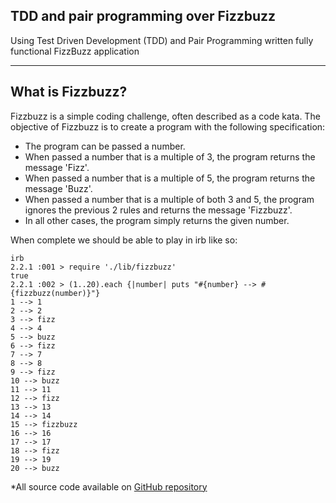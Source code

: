 ## TDD and pair programming over Fizzbuzz

Using Test Driven Development (TDD) and Pair Programming written fully functional FizzBuzz application

***

## What is Fizzbuzz?
Fizzbuzz is a simple coding challenge, often described as a code kata. The objective of Fizzbuzz is to create a program with the following specification:

- The program can be passed a number.
- When passed a number that is a multiple of 3, the program returns the message 'Fizz'.
- When passed a number that is a multiple of 5, the program returns the message 'Buzz'.
- When passed a number that is a multiple of both 3 and 5, the program ignores the previous 2 rules and     returns the message 'Fizzbuzz'.
- In all other cases, the program simply returns the given number.

When complete we should be able to play in irb like so:

```
irb
2.2.1 :001 > require './lib/fizzbuzz'
true
2.2.1 :002 > (1..20).each {|number| puts "#{number} --> #{fizzbuzz(number)}"}
1 --> 1
2 --> 2
3 --> fizz
4 --> 4
5 --> buzz
6 --> fizz
7 --> 7
8 --> 8
9 --> fizz
10 --> buzz
11 --> 11
12 --> fizz
13 --> 13
14 --> 14
15 --> fizzbuzz
16 --> 16
17 --> 17
18 --> fizz
19 --> 19
20 --> buzz
```
*All source code available on [GitHub repository](https://github.com/EdAncerys/fizzbuzz)
